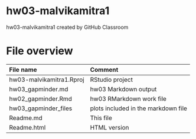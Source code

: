 # hw03-malvikamitra1
hw03-malvikamitra1 created by GitHub Classroom
# File overview

| File name | Comment |
|:---|:---|
| hw03-malvikamitra1.Rproj | RStudio project |
| hw03_gapminder.md | hw03 Markdown output |
| hw02_gapminder.Rmd | hw03 RMarkdown work file |
| hw03_gapminder_files | plots included in the markdown file |
| Readme.md | This file |
| Readme.html | HTML version |
